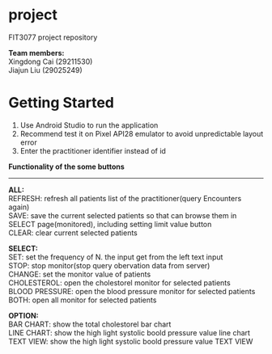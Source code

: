 # project

FIT3077 project repository

**Team members:**<br>
Xingdong Cai (29211530)<br>
Jiajun Liu (29025249)

# **Getting Started**
1. Use Android Studio to run the application<br>
2. Recommend test it on Pixel API28 emulator to avoid unpredictable layout error<br>
3. Enter the practitioner identifier instead of id<br>

**Functionality of the some buttons**<hr>

**ALL:**<br>
REFRESH: refresh all patients list of the practitioner(query Encounters again)<br>
SAVE: save the current selected patients so that can browse them in SELECT page(monitored), including setting limit value button<br>
CLEAR: clear current selected patients<br>

**SELECT:**<br>
SET: set the frequency of N. the input get from the left text input<br>
STOP: stop monitor(stop query obervation data from server)<br>
CHANGE: set the monitor value of patients<br>
CHOLESTEROL: open the  cholestorel monitor for selected patients <br>
BLOOD PRESSURE: open the blood pressure monitor for selected patients<br>
BOTH: open all monitor for selected patients<br>

**OPTION:**<br>
BAR CHART: show the total cholestorel bar chart<br>
LINE CHART: show the high light systolic boold pressure value line chart<br>
TEXT VIEW: show the  high light systolic boold pressure value TEXT VIEW<br>
